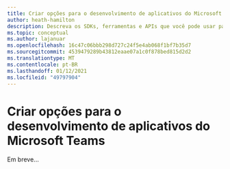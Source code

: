 ```yaml
---
title: Criar opções para o desenvolvimento de aplicativos do Microsoft Teams
author: heath-hamilton
description: Descreva os SDKs, ferramentas e APIs que você pode usar para criar todos os tipos de aplicativos do Teams.
ms.topic: conceptual
ms.author: lajanuar
ms.openlocfilehash: 16c47c06bbb298d727c24f5e4ab068f1bf7b35d7
ms.sourcegitcommit: 4539479289b43812eaae07a1c0f878bed815d2d2
ms.translationtype: MT
ms.contentlocale: pt-BR
ms.lasthandoff: 01/12/2021
ms.locfileid: "49797904"
---
```

# <a name="build-options-for-microsoft-teams-app-development"></a>Criar opções para o desenvolvimento de aplicativos do Microsoft Teams

Em breve...
